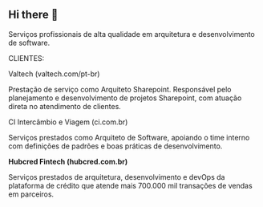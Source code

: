 ## Hi there 👋

Serviços profissionais de alta qualidade em arquitetura e desenvolvimento de software. 

CLIENTES:

Valtech (valtech.com/pt-br)

Prestação de serviço como Arquiteto Sharepoint. Responsável pelo planejamento e desenvolvimento de projetos Sharepoint, com atuação direta no atendimento de clientes.

CI Intercâmbio e Viagem (ci.com.br)

Serviços prestados como Arquiteto de Software, apoiando o time interno com definições de padrões e boas práticas de desenvolvimento.


**Hubcred Fintech (hubcred.com.br)**

Serviços prestados de arquitetura, desenvolvimento e devOps da plataforma de crédito que atende mais 700.000 mil transações de vendas em parceiros.

<!--

**Here are some ideas to get you started:**

🙋‍♀️ A short introduction - what is your organization all about?
🌈 Contribution guidelines - how can the community get involved?
👩‍💻 Useful resources - where can the community find your docs? Is there anything else the community should know?
🍿 Fun facts - what does your team eat for breakfast?
🧙 Remember, you can do mighty things with the power of [Markdown](https://docs.github.com/github/writing-on-github/getting-started-with-writing-and-formatting-on-github/basic-writing-and-formatting-syntax)
-->
